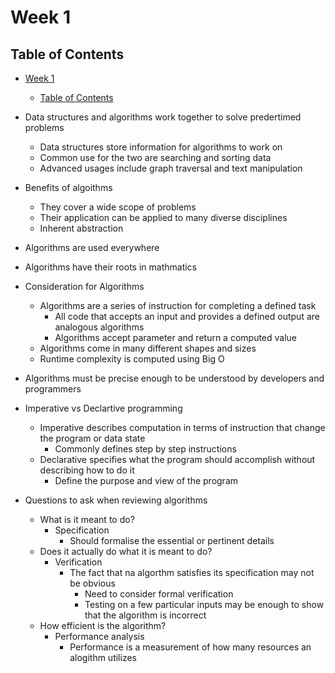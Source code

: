# Week 1

## Table of Contents

- [Week 1](#week-1)
  - [Table of Contents](#table-of-contents)

- Data structures and algorithms work together to solve predertimed problems
  - Data structures store information for algorithms to work on
  - Common use for the two are searching and sorting data
  - Advanced usages include graph traversal and text manipulation
- Benefits of algoithms
  - They cover a wide scope of problems
  - Their application can be applied to many diverse disciplines
  - Inherent abstraction
- Algorithms are used everywhere
- Algorithms have their roots in mathmatics
- Consideration for Algorithms
  - Algorithms are a series of instruction for completing a defined task
    - All code that accepts an input and provides a defined output are analogous algorithms
    - Algorithms accept parameter and return a computed value
  - Algorithms come in many different shapes and sizes
  - Runtime complexity is computed using Big O
- Algorithms must be precise enough to be understood by developers and programmers
- Imperative vs Declartive programming
  - Imperative describes computation in terms of instruction that change the program or data state
    - Commonly defines step by step instructions
  - Declarative specifies what the program should accomplish without describing how to do it
    - Define the purpose and view of the program
- Questions to ask when reviewing algorithms
  - What is it meant to do?
    - Specification
      - Should formalise the essential or pertinent details
  - Does it actually do what it is meant to do?
    - Verification
      - The fact that na algorthm satisfies its specification may not be obvious
        - Need to consider formal verification
        - Testing on a few particular inputs may be enough to show that the algorithm is incorrect
  - How efficient is the algorithm?
    - Performance analysis
      - Performance is a measurement of how many resources an alogithm utilizes
